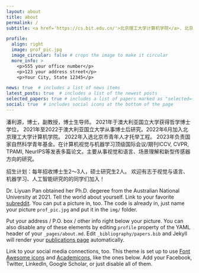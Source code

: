 ```yaml
---
layout: about
title: about
permalink: /
subtitle: <a href='https://cs.bit.edu.cn/'>北京理工大学计算机学院</a>. 北京理工大学中关村校区中心教学楼1305A. liyuan.pan AT bit.edu.cn

profile:
  align: right
  image: prof_pic.jpg
  image_circular: false # crops the image to make it circular
  more_info: >
    <p>555 your office number</p>
    <p>123 your address street</p>
    <p>Your City, State 12345</p>

news: true  # includes a list of news items
latest_posts: true  # includes a list of the newest posts
selected_papers: true # includes a list of papers marked as "selected={true}"
social: true  # includes social icons at the bottom of the page
---
```


潘利源，博士，副教授，博士生导师。 2021年于澳大利亚国立大学获得哲学博士学位， 2021年至2022于澳大利亚国立大学从事博士后研究。2022年6月加入北京理工大学计算机学院。 2022年入选北京市青年人才托举工程。 2023年负责国家自然科学青年基金。在计算机视觉与机器学习顶级国际会议/期刊ICCV, CVPR, TPAMI, NeurIPS等发表多篇论文。主要从事视觉和语言、场景理解和新型传感器方向的研究。

招生计划：每年招收博士生2～3人，硕士研究生2人。 欢迎有志于视觉与语言、机器学习、人工智能研究的的同学们加入！

Dr. Liyuan Pan obtained her Ph.D. degeree from the Australian National University at 2021. Tell the world about yourself. Link to your favorite [subreddit](http://reddit.com). You can put a picture in, too. The code is already in, just name your picture `prof_pic.jpg` and put it in the `img/` folder.

Put your address / P.O. box / other info right below your picture. You can also disable any of these elements by editing `profile` property of the YAML header of your `_pages/about.md`. Edit `_bibliography/papers.bib` and Jekyll will render your [publications page](/al-folio/publications/) automatically.

Link to your social media connections, too. This theme is set up to use [Font Awesome icons](http://fortawesome.github.io/Font-Awesome/) and [Academicons](https://jpswalsh.github.io/academicons/), like the ones below. Add your Facebook, Twitter, LinkedIn, Google Scholar, or just disable all of them.